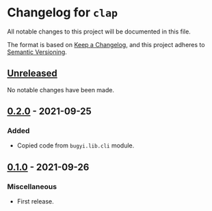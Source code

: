 # Changelog for `clap`

All notable changes to this project will be documented in this file.

The format is based on [Keep a Changelog], and this project adheres to
[Semantic Versioning].

[Keep a Changelog]: https://keepachangelog.com/en/1.0.0/
[Semantic Versioning]: https://semver.org/


## [Unreleased](https://github.com/bbugyi200/clap/compare/0.2.0...HEAD)

No notable changes have been made.

## [0.2.0](https://github.com/bbugyi200/clap/compare/0.1.0...0.2.0) - 2021-09-25

### Added

* Copied code from `bugyi.lib.cli` module.

## [0.1.0](https://github.com/bbugyi200/clap/releases/tag/0.1.0) - 2021-09-26

### Miscellaneous

* First release.

